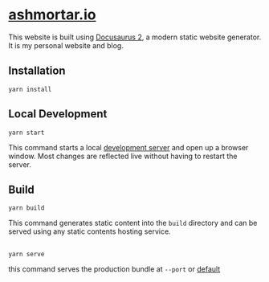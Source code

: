 # [ashmortar.io](https://ashmortar.io)

This website is built using [Docusaurus 2](https://v2.docusaurus.io/), a modern static website generator. It is my personal website and blog.

## Installation

```console
yarn install
```

## Local Development

```console
yarn start
```

This command starts a local [development server](http://localhost:3000) and open up a browser window. Most changes are reflected live without having to restart the server.

## Build

```console
yarn build
```

This command generates static content into the `build` directory and can be served using any static contents hosting service.

##

```console
yarn serve
```

this command serves the production bundle at `--port` or [default](http://localhost:3000)
